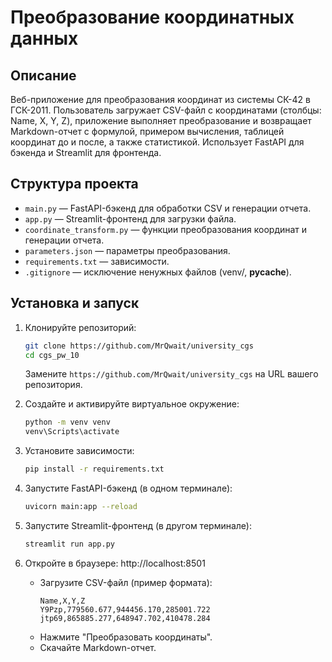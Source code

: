 # Преобразование координатных данных

## Описание
Веб-приложение для преобразования координат из системы СК-42 в ГСК-2011. Пользователь загружает CSV-файл с координатами (столбцы: Name, X, Y, Z), приложение выполняет преобразование и возвращает Markdown-отчет с формулой, примером вычисления, таблицей координат до и после, а также статистикой. Использует FastAPI для бэкенда и Streamlit для фронтенда.

## Структура проекта
- `main.py` — FastAPI-бэкенд для обработки CSV и генерации отчета.
- `app.py` — Streamlit-фронтенд для загрузки файла.
- `coordinate_transform.py` — функции преобразования координат и генерации отчета.
- `parameters.json` — параметры преобразования.
- `requirements.txt` — зависимости.
- `.gitignore` — исключение ненужных файлов (venv/, __pycache__).

## Установка и запуск

1. Клонируйте репозиторий:
   ```bash
   git clone https://github.com/MrQwait/university_cgs
   cd cgs_pw_10
   ```
   Замените `https://github.com/MrQwait/university_cgs` на URL вашего репозитория.

2. Создайте и активируйте виртуальное окружение:
   ```bash
   python -m venv venv
   venv\Scripts\activate
   ```

3. Установите зависимости:
   ```bash
   pip install -r requirements.txt
   ```

4. Запустите FastAPI-бэкенд (в одном терминале):
   ```bash
   uvicorn main:app --reload
   ```

5. Запустите Streamlit-фронтенд (в другом терминале):
   ```bash
   streamlit run app.py
   ```

6. Откройте в браузере: http://localhost:8501
   - Загрузите CSV-файл (пример формата):
     ```csv
     Name,X,Y,Z
     Y9Pzp,779560.677,944456.170,285001.722
     jtp69,865885.277,648947.702,410478.284
     ```
   - Нажмите "Преобразовать координаты".
   - Скачайте Markdown-отчет.
